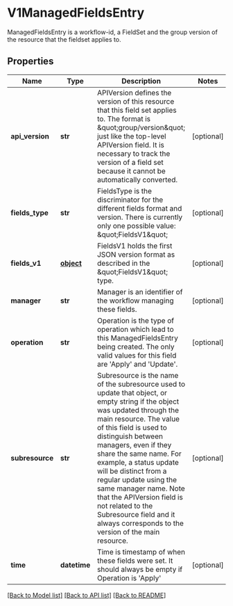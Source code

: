# V1ManagedFieldsEntry

ManagedFieldsEntry is a workflow-id, a FieldSet and the group version of the resource that the fieldset applies to.
## Properties
Name | Type | Description | Notes
------------ | ------------- | ------------- | -------------
**api_version** | **str** | APIVersion defines the version of this resource that this field set applies to. The format is \&quot;group/version\&quot; just like the top-level APIVersion field. It is necessary to track the version of a field set because it cannot be automatically converted. | [optional] 
**fields_type** | **str** | FieldsType is the discriminator for the different fields format and version. There is currently only one possible value: \&quot;FieldsV1\&quot; | [optional] 
**fields_v1** | [**object**](.md) | FieldsV1 holds the first JSON version format as described in the \&quot;FieldsV1\&quot; type. | [optional] 
**manager** | **str** | Manager is an identifier of the workflow managing these fields. | [optional] 
**operation** | **str** | Operation is the type of operation which lead to this ManagedFieldsEntry being created. The only valid values for this field are &#39;Apply&#39; and &#39;Update&#39;. | [optional] 
**subresource** | **str** | Subresource is the name of the subresource used to update that object, or empty string if the object was updated through the main resource. The value of this field is used to distinguish between managers, even if they share the same name. For example, a status update will be distinct from a regular update using the same manager name. Note that the APIVersion field is not related to the Subresource field and it always corresponds to the version of the main resource. | [optional] 
**time** | **datetime** | Time is timestamp of when these fields were set. It should always be empty if Operation is &#39;Apply&#39; | [optional] 

[[Back to Model list]](../README.md#documentation-for-models) [[Back to API list]](../README.md#documentation-for-api-endpoints) [[Back to README]](../README.md)


